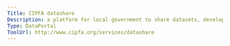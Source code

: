 ```yaml
---
Title: CIPFA datashare
Description: a platform for local government to share datasets, developed by CIPFA and london borough of redbridge.
Type: DataPortal
ToolUrl: http://www.cipfa.org/services/datashare
---
```

